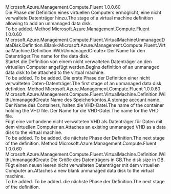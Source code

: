 <Type Name="IWithUnmanagedDataDisk" FullName="Microsoft.Azure.Management.Compute.Fluent.VirtualMachine.Definition.IWithUnmanagedDataDisk">
  <TypeSignature Language="C#" Value="public interface IWithUnmanagedDataDisk" />
  <TypeSignature Language="ILAsm" Value=".class public interface auto ansi abstract IWithUnmanagedDataDisk" />
  <TypeSignature Language="DocId" Value="T:Microsoft.Azure.Management.Compute.Fluent.VirtualMachine.Definition.IWithUnmanagedDataDisk" />
  <TypeSignature Language="VB.NET" Value="Public Interface IWithUnmanagedDataDisk" />
  <TypeSignature Language="F#" Value="type IWithUnmanagedDataDisk = interface" />
  <AssemblyInfo>
    <AssemblyName>Microsoft.Azure.Management.Compute.Fluent</AssemblyName>
    <AssemblyVersion>1.0.0.60</AssemblyVersion>
  </AssemblyInfo>
  <Interfaces />
  <Docs>
    <summary>
            <span data-ttu-id="c28f7-101">Die Phase der Definition eines virtuellen Computers ermöglicht, eine nicht verwaltete Datenträger hinzu.</span><span class="sxs-lookup"><span data-stu-id="c28f7-101">The stage of a virtual machine definition allowing to add an unmanaged data disk.</span></span>
            </summary>
    <remarks>To be added.</remarks>
  </Docs>
  <Members>
    <Member MemberName="DefineUnmanagedDataDisk">
      <MemberSignature Language="C#" Value="public Microsoft.Azure.Management.Compute.Fluent.VirtualMachineUnmanagedDataDisk.Definition.IBlank&lt;Microsoft.Azure.Management.Compute.Fluent.VirtualMachine.Definition.IWithUnmanagedCreate&gt; DefineUnmanagedDataDisk (string name);" />
      <MemberSignature Language="ILAsm" Value=".method public hidebysig newslot virtual instance class Microsoft.Azure.Management.Compute.Fluent.VirtualMachineUnmanagedDataDisk.Definition.IBlank`1&lt;class Microsoft.Azure.Management.Compute.Fluent.VirtualMachine.Definition.IWithUnmanagedCreate&gt; DefineUnmanagedDataDisk(string name) cil managed" />
      <MemberSignature Language="DocId" Value="M:Microsoft.Azure.Management.Compute.Fluent.VirtualMachine.Definition.IWithUnmanagedDataDisk.DefineUnmanagedDataDisk(System.String)" />
      <MemberSignature Language="VB.NET" Value="Public Function DefineUnmanagedDataDisk (name As String) As IBlank(Of IWithUnmanagedCreate)" />
      <MemberSignature Language="F#" Value="abstract member DefineUnmanagedDataDisk : string -&gt; Microsoft.Azure.Management.Compute.Fluent.VirtualMachineUnmanagedDataDisk.Definition.IBlank&lt;Microsoft.Azure.Management.Compute.Fluent.VirtualMachine.Definition.IWithUnmanagedCreate&gt;" Usage="iWithUnmanagedDataDisk.DefineUnmanagedDataDisk name" />
      <MemberType>Method</MemberType>
      <AssemblyInfo>
        <AssemblyName>Microsoft.Azure.Management.Compute.Fluent</AssemblyName>
        <AssemblyVersion>1.0.0.60</AssemblyVersion>
      </AssemblyInfo>
      <ReturnValue>
        <ReturnType>Microsoft.Azure.Management.Compute.Fluent.VirtualMachineUnmanagedDataDisk.Definition.IBlank&lt;Microsoft.Azure.Management.Compute.Fluent.VirtualMachine.Definition.IWithUnmanagedCreate&gt;</ReturnType>
      </ReturnValue>
      <Parameters>
        <Parameter Name="name" Type="System.String" />
      </Parameters>
      <Docs>
        <param name="name"><span data-ttu-id="c28f7-102">Der Name für den Datenträger.</span><span class="sxs-lookup"><span data-stu-id="c28f7-102">The name for the data disk.</span></span></param>
        <summary>
            <span data-ttu-id="c28f7-103">Startet die Definition von einem nicht verwalteten Datenträger an den virtuellen Computer angefügt werden.</span><span class="sxs-lookup"><span data-stu-id="c28f7-103">Begins definition of an unmanaged data disk to be attached to the virtual machine.</span></span>
            </summary>
        <returns>To be added.</returns>
        <remarks>To be added.</remarks>
        <return><span data-ttu-id="c28f7-104">Die erste Phase der Definition einer nicht verwalteten Daten-Datenträger.</span><span class="sxs-lookup"><span data-stu-id="c28f7-104">The first stage of an unmanaged data disk definition.</span></span></return>
      </Docs>
    </Member>
    <Member MemberName="WithExistingUnmanagedDataDisk">
      <MemberSignature Language="C#" Value="public Microsoft.Azure.Management.Compute.Fluent.VirtualMachine.Definition.IWithUnmanagedCreate WithExistingUnmanagedDataDisk (string storageAccountName, string containerName, string vhdName);" />
      <MemberSignature Language="ILAsm" Value=".method public hidebysig newslot virtual instance class Microsoft.Azure.Management.Compute.Fluent.VirtualMachine.Definition.IWithUnmanagedCreate WithExistingUnmanagedDataDisk(string storageAccountName, string containerName, string vhdName) cil managed" />
      <MemberSignature Language="DocId" Value="M:Microsoft.Azure.Management.Compute.Fluent.VirtualMachine.Definition.IWithUnmanagedDataDisk.WithExistingUnmanagedDataDisk(System.String,System.String,System.String)" />
      <MemberSignature Language="VB.NET" Value="Public Function WithExistingUnmanagedDataDisk (storageAccountName As String, containerName As String, vhdName As String) As IWithUnmanagedCreate" />
      <MemberSignature Language="F#" Value="abstract member WithExistingUnmanagedDataDisk : string * string * string -&gt; Microsoft.Azure.Management.Compute.Fluent.VirtualMachine.Definition.IWithUnmanagedCreate" Usage="iWithUnmanagedDataDisk.WithExistingUnmanagedDataDisk (storageAccountName, containerName, vhdName)" />
      <MemberType>Method</MemberType>
      <AssemblyInfo>
        <AssemblyName>Microsoft.Azure.Management.Compute.Fluent</AssemblyName>
        <AssemblyVersion>1.0.0.60</AssemblyVersion>
      </AssemblyInfo>
      <ReturnValue>
        <ReturnType>Microsoft.Azure.Management.Compute.Fluent.VirtualMachine.Definition.IWithUnmanagedCreate</ReturnType>
      </ReturnValue>
      <Parameters>
        <Parameter Name="storageAccountName" Type="System.String" />
        <Parameter Name="containerName" Type="System.String" />
        <Parameter Name="vhdName" Type="System.String" />
      </Parameters>
      <Docs>
        <param name="storageAccountName"><span data-ttu-id="c28f7-105">Name des Speicherkontos.</span><span class="sxs-lookup"><span data-stu-id="c28f7-105">A storage account name.</span></span></param>
        <param name="containerName"><span data-ttu-id="c28f7-106">Der Name des Containers, halten die VHD-Datei.</span><span class="sxs-lookup"><span data-stu-id="c28f7-106">The name of the container holding the VHD file.</span></span></param>
        <param name="vhdName"><span data-ttu-id="c28f7-107">Der Name für die VHD-Datei.</span><span class="sxs-lookup"><span data-stu-id="c28f7-107">The name for the VHD file.</span></span></param>
        <summary>
            <span data-ttu-id="c28f7-108">Fügt eine vorhandene nicht verwalteten VHD als Datenträger für Daten mit dem virtuellen Computer an.</span><span class="sxs-lookup"><span data-stu-id="c28f7-108">Attaches an existing unmanaged VHD as a data disk to the virtual machine.</span></span>
            </summary>
        <returns>To be added.</returns>
        <remarks>To be added.</remarks>
        <return><span data-ttu-id="c28f7-109">die nächste Phase der Definition.</span><span class="sxs-lookup"><span data-stu-id="c28f7-109">The next stage of the definition.</span></span></return>
      </Docs>
    </Member>
    <Member MemberName="WithNewUnmanagedDataDisk">
      <MemberSignature Language="C#" Value="public Microsoft.Azure.Management.Compute.Fluent.VirtualMachine.Definition.IWithUnmanagedCreate WithNewUnmanagedDataDisk (int sizeInGB);" />
      <MemberSignature Language="ILAsm" Value=".method public hidebysig newslot virtual instance class Microsoft.Azure.Management.Compute.Fluent.VirtualMachine.Definition.IWithUnmanagedCreate WithNewUnmanagedDataDisk(int32 sizeInGB) cil managed" />
      <MemberSignature Language="DocId" Value="M:Microsoft.Azure.Management.Compute.Fluent.VirtualMachine.Definition.IWithUnmanagedDataDisk.WithNewUnmanagedDataDisk(System.Int32)" />
      <MemberSignature Language="VB.NET" Value="Public Function WithNewUnmanagedDataDisk (sizeInGB As Integer) As IWithUnmanagedCreate" />
      <MemberSignature Language="F#" Value="abstract member WithNewUnmanagedDataDisk : int -&gt; Microsoft.Azure.Management.Compute.Fluent.VirtualMachine.Definition.IWithUnmanagedCreate" Usage="iWithUnmanagedDataDisk.WithNewUnmanagedDataDisk sizeInGB" />
      <MemberType>Method</MemberType>
      <AssemblyInfo>
        <AssemblyName>Microsoft.Azure.Management.Compute.Fluent</AssemblyName>
        <AssemblyVersion>1.0.0.60</AssemblyVersion>
      </AssemblyInfo>
      <ReturnValue>
        <ReturnType>Microsoft.Azure.Management.Compute.Fluent.VirtualMachine.Definition.IWithUnmanagedCreate</ReturnType>
      </ReturnValue>
      <Parameters>
        <Parameter Name="sizeInGB" Type="System.Int32" />
      </Parameters>
      <Docs>
        <param name="sizeInGB"><span data-ttu-id="c28f7-110">Die Größe des Datenträgers in GB.</span><span class="sxs-lookup"><span data-stu-id="c28f7-110">The disk size in GB.</span></span></param>
        <summary>
            <span data-ttu-id="c28f7-111">Fügt einen neuen leeren nicht verwalteten Datenträger mit dem virtuellen Computer an.</span><span class="sxs-lookup"><span data-stu-id="c28f7-111">Attaches a new blank unmanaged data disk to the virtual machine.</span></span>
            </summary>
        <returns>To be added.</returns>
        <remarks>To be added.</remarks>
        <return><span data-ttu-id="c28f7-112">die nächste Phase der Definition.</span><span class="sxs-lookup"><span data-stu-id="c28f7-112">The next stage of the definition.</span></span></return>
      </Docs>
    </Member>
  </Members>
</Type>